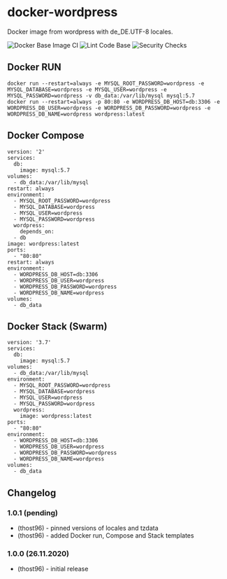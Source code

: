 # docker-wordpress
Docker image from wordpress with de_DE.UTF-8 locales.


![Docker Base Image CI](https://github.com/thost96/docker-wordpress/workflows/Docker%20Base%20Image%20CI/badge.svg)
![Lint Code Base](https://github.com/thost96/docker-wordpress/workflows/Lint%20Code%20Base/badge.svg)
![Security Checks](https://github.com/thost96/docker-wordpress/workflows/Security%20Checks/badge.svg)

## Docker RUN
    docker run --restart=always -e MYSQL_ROOT_PASSWORD=wordpress -e MYSQL_DATABASE=wordpress -e MYSQL_USER=wordpress -e MYSQL_PASSWORD=wordpress -v db_data:/var/lib/mysql mysql:5.7
    docker run --restart=always -p 80:80 -e WORDPRESS_DB_HOST=db:3306 -e WORDPRESS_DB_USER=wordpress -e WORDPRESS_DB_PASSWORD=wordpress -e WORDPRESS_DB_NAME=wordpress wordpress:latest

## Docker Compose

    version: '2'
    services:
      db:
        image: mysql:5.7
	volumes:
	  - db_data:/var/lib/mysql
	restart: always
	environment:
	  - MYSQL_ROOT_PASSWORD=wordpress
	  - MYSQL_DATABASE=wordpress
	  - MYSQL_USER=wordpress
	  - MYSQL_PASSWORD=wordpress
      wordpress:
        depends_on:
	  - db
	image: wordpress:latest
	ports:
	  - "80:80"
	restart: always
	environment:
	  - WORDPRESS_DB_HOST=db:3306
	  - WORDPRESS_DB_USER=wordpress
	  - WORDPRESS_DB_PASSWORD=wordpress
	  - WORDPRESS_DB_NAME=wordpress
    volumes:
      - db_data

## Docker Stack (Swarm)

    version: '3.7'
    services:
      db:
        image: mysql:5.7
	volumes:
	  - db_data:/var/lib/mysql
	environment:
	  - MYSQL_ROOT_PASSWORD=wordpress
	  - MYSQL_DATABASE=wordpress
	  - MYSQL_USER=wordpress
	  - MYSQL_PASSWORD=wordpress
      wordpress:
        image: wordpress:latest
	ports:
	  - "80:80"
	environment:
	  - WORDPRESS_DB_HOST=db:3306
	  - WORDPRESS_DB_USER=wordpress
	  - WORDPRESS_DB_PASSWORD=wordpress
	  - WORDPRESS_DB_NAME=wordpress
    volumes:
      - db_data

## Changelog

### 1.0.1 (pending)
* (thost96) - pinned versions of locales and tzdata
* (thost96) - added Docker run, Compose and Stack templates

### 1.0.0 (26.11.2020)
* (thost96) - initial release
